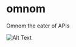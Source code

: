 # omnom
Omnom the eater of APIs

![Alt Text](https://media.giphy.com/media/jgUG5cnss7T9K/giphy.gif)
